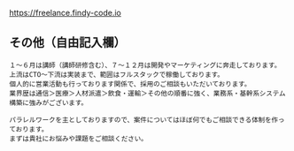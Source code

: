 https://freelance.findy-code.io

## その他（自由記入欄）
```
１〜６月は講師（講師研修含む）、７〜１２月は開発やマーケティングに奔走しております。
上流はCTO〜下流は実装まで、範囲はフルスタックで稼働しております。
個人的に営業活動も行っております関係で、採用のご相談もいただいております。
業界歴は通信＞医療＞人材派遣＞飲食・運輸＞その他の順番に強く、業務系・基幹系システム構築に強みがございます。

パラレルワークを主としておりますので、案件についてはほぼ何でもご相談できる体制を作っております。
まずは貴社にお悩みや課題をご相談ください。
```
